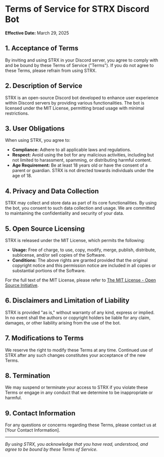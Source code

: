 # Terms of Service for STRX Discord Bot

**Effective Date:** March 29, 2025

## 1. Acceptance of Terms

By inviting and using STRX in your Discord server, you agree to comply with and be bound by these Terms of Service ("Terms"). If you do not agree to these Terms, please refrain from using STRX.

## 2. Description of Service

STRX is an open-source Discord bot developed to enhance user experience within Discord servers by providing various functionalities. The bot is licensed under the MIT License, permitting broad usage with minimal restrictions.

## 3. User Obligations

When using STRX, you agree to:

- **Compliance:** Adhere to all applicable laws and regulations.
- **Respect:** Avoid using the bot for any malicious activities, including but not limited to harassment, spamming, or distributing harmful content.
- **Age Requirement:** Be at least 18 years old or have the consent of a parent or guardian. STRX is not directed towards individuals under the age of 18.

## 4. Privacy and Data Collection

STRX may collect and store data as part of its core functionalities. By using the bot, you consent to such data collection and usage. We are committed to maintaining the confidentiality and security of your data.

## 5. Open Source Licensing

STRX is released under the MIT License, which permits the following:

- **Usage:** Free of charge, to use, copy, modify, merge, publish, distribute, sublicense, and/or sell copies of the Software.
- **Conditions:** The above rights are granted provided that the original copyright notice and this permission notice are included in all copies or substantial portions of the Software.

For the full text of the MIT License, please refer to [The MIT License - Open Source Initiative](https://opensource.org/license/mit/).

## 6. Disclaimers and Limitation of Liability

STRX is provided "as is," without warranty of any kind, express or implied. In no event shall the authors or copyright holders be liable for any claim, damages, or other liability arising from the use of the bot.

## 7. Modifications to Terms

We reserve the right to modify these Terms at any time. Continued use of STRX after any such changes constitutes your acceptance of the new Terms.

## 8. Termination

We may suspend or terminate your access to STRX if you violate these Terms or engage in any conduct that we determine to be inappropriate or harmful.

## 9. Contact Information

For any questions or concerns regarding these Terms, please contact us at [Your Contact Information].

---

*By using STRX, you acknowledge that you have read, understood, and agree to be bound by these Terms of Service.*
